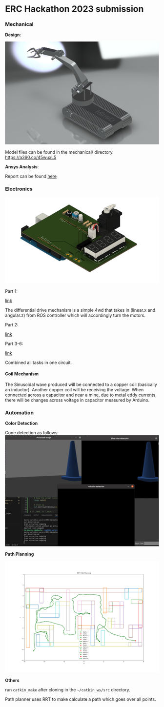 # ERC Hackathon 2023 submission

### Mechanical

**Design**:

![3D model render](/mechanical/3d_model.png)

Model files can be found in the mechanical/ directory. https://a360.co/45wuxL5

**Ansys Analysis**:

Report can be found [here](mechanical/ansys%20analysis/ERC%20HACK%20ANSYS%20MINED.pdf)

### Electronics

![PCB Design Sample](electronics/PCB%203-7.png)

Part 1:

[link](https://www.tinkercad.com/things/8tS4cQEKOlx?sharecode=zMyGMb17AG04Dq2QzwaMsAUVSxyepGBn6ncqBjoWyT0)

The differential drive mechanism is a simple 4wd that takes in (linear.x and angular.z) from ROS controller which will accordingly turn the motors.


Part 2:

[link](https://www.tinkercad.com/things/2AzpW1k3oru?sharecode=b2Rh3jejDMBBp6OE0veHATIasINy7RtwA5-mOQYV0L8)


Part 3-6:

[link](https://www.tinkercad.com/things/doNj9fPPetp?sharecode=6bNxCSpgDcdtsFkDNGaQSvCr4-Utx1kQABxrum8ldWc)

Combined all tasks in one circuit.


#### Coil Mechanism

The Sinusoidal wave produced will be connected to a copper coil (basically an inductor). Another copper coil will be receiving the voltage. When connected across a capacitor and near a mine, due to metal eddy currents, there will be changes across voltage in capacitor measured by Arduino.


### Automation

**Color Detection**

Cone detection as follows:
![Cone Detection](misc/blue_cone_detect.png)

**Path Planning**

![Path Planning Algorithm](misc/latest_6_robot_auto_navigates_with_publish_subscribe.png)


**Others**

run `catkin_make` after cloning in the `~/catkin_ws/src` directory.

Path planner uses RRT to make calculate a path which goes over all points.
